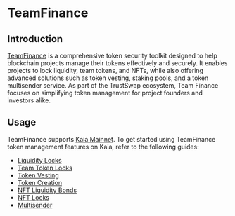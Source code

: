 # TeamFinance

## Introduction <a id="introduction"></a>

[TeamFinance](https://www.team.finance/about) is a comprehensive token security toolkit designed to help blockchain projects manage their tokens effectively and securely. It enables projects to lock liquidity, team tokens, and NFTs, while also offering advanced solutions such as token vesting, staking pools, and a token multisender service. As part of the TrustSwap ecosystem, Team Finance focuses on simplifying token management for project founders and investors alike.

## Usage <a id="usage"></a>

TeamFinance supports [Kaia Mainnet](https://docs.layerzero.network/v2/developers/evm/technical-reference/deployed-contracts#klaytn). To get started using TeamFinance token management features on Kaia, refer to the following guides:
* [Liquidity Locks](#)
* [Team Token Locks](#)
* [Token Vesting](#)
* [Token Creation](#)
* [NFT Liquidity Bonds](#)
* [NFT Locks](#)
* [Multisender](#)

